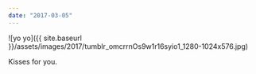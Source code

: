 ```yaml
---
date: "2017-03-05"
---
```


![yo yo]({{ site.baseurl }}/assets/images/2017/tumblr_omcrrnOs9w1r16syio1_1280-1024x576.jpg)

Kisses for you.
